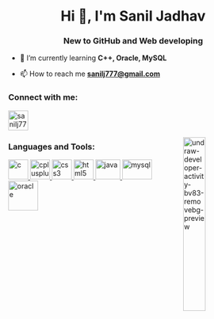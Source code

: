 <h1 align="center">Hi 👋, I'm Sanil Jadhav</h1>
<h3 align="center">New to GitHub and Web developing</h3>

- 🌱 I’m currently learning **C++, Oracle, MySQL**

- 📫 How to reach me **sanilj777@gmail.com**

<h3 align="left">Connect with me:</h3>
<p align="left">
<a href="https://twitter.com/sanilj777" target="blank"><img align="center" src="https://www.freepnglogos.com/uploads/twitter-logo-png/twitter-logo-vector-png-clipart-1.png" alt="sanilj777" height="40" width="40" /></a>
</p>
<img align="right" width="30%" src="https://i.ibb.co/NV112FQ/vaultboy-pipboy-clipart-removebg-preview.png" alt="undraw-developer-activity-bv83-removebg-preview" border="0">
<h3 align="left">Languages and Tools:</h3>
<p align="left"> <a href="https://www.cprogramming.com/" target="_blank"> <img src="https://arpit.space/tinified/c.png" alt="c" width="40" height="40"/> </a> <a href="https://www.w3schools.com/cpp/" target="_blank"> <img src="https://images.vexels.com/media/users/3/166253/isolated/preview/14bc03b7b1c2c4e2656fd4c0a981cbbc-cpp-programming-language-icon-by-vexels.png" alt="cplusplus" width="40" height="40"/> </a> <a href="https://www.w3schools.com/css/" target="_blank"> <img src="https://maxcdn.icons8.com/Share/icon/Logos/css31600.png" alt="css3" width="40" height="40"/> </a> <a href="https://www.w3.org/html/" target="_blank"> <img src="https://logos-download.com/wp-content/uploads/2017/07/HTML5_badge.png" alt="html5" width="40" height="40"/> </a> <a href="https://developer.mozilla.org/en-US/docs/Web/JavaScript" target="_blank"> <img src="https://image.flaticon.com/icons/png/512/226/226777.png" alt="java" width="50" height="40"/> </a> <a href="https://www.mysql.com/" target="_blank"> <img src="https://upload.wikimedia.org/wikipedia/fr/thumb/6/62/MySQL.svg/1280px-MySQL.svg.png" alt="mysql" width="60" height="40"/> </a> <a href="https://www.oracle.com/" target="_blank"> <img src="https://maxcdn.icons8.com/Share/icon/color/Logos/oracle_logo1600.png" alt="oracle" width="60" height="60"/> </a> </p>
